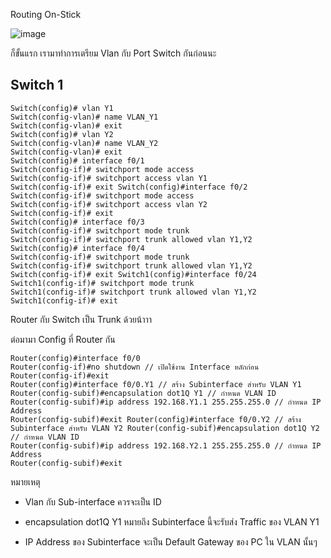 	
Routing On-Stick

![image](https://github.com/user-attachments/assets/1064ed96-edd4-449b-82ae-e360e928023d)


ก็ขั้นแรก เรามาทำการเตรียม Vlan กับ Port Switch กันก่อนนะ

## Switch 1

```
Switch(config)# vlan Y1 
Switch(config-vlan)# name VLAN_Y1 
Switch(config-vlan)# exit 
Switch(config)# vlan Y2 
Switch(config-vlan)# name VLAN_Y2 
Switch(config-vlan)# exit 
Switch(config)# interface f0/1 
Switch(config-if)# switchport mode access 
Switch(config-if)# switchport access vlan Y1 
Switch(config-if)# exit Switch(config)#interface f0/2 
Switch(config-if)# switchport mode access 
Switch(config-if)# switchport access vlan Y2 
Switch(config-if)# exit 
Switch(config)# interface f0/3 
Switch(config-if)# switchport mode trunk 
Switch(config-if)# switchport trunk allowed vlan Y1,Y2
Switch(config)# interface f0/4 
Switch(config-if)# switchport mode trunk 
Switch(config-if)# switchport trunk allowed vlan Y1,Y2
Switch(config-if)# exit Switch1(config)#interface f0/24 
Switch1(config-if)# switchport mode trunk 
Switch1(config-if)# switchport trunk allowed vlan Y1,Y2 
Switch1(config-if)# exit
```

Router กับ Switch เป็น Trunk ด้วยน้าาา

ต่อมามา Config ที่ Router กัน

```
Router(config)#interface f0/0 
Router(config-if)#no shutdown // เปิดใช้งาน Interface หลักก่อน 
Router(config-if)#exit 
Router(config)#interface f0/0.Y1 // สร้าง Subinterface สำหรับ VLAN Y1 
Router(config-subif)#encapsulation dot1Q Y1 // กำหนด VLAN ID 
Router(config-subif)#ip address 192.168.Y1.1 255.255.255.0 // กำหนด IP Address    
Router(config-subif)#exit Router(config)#interface f0/0.Y2 // สร้าง Subinterface สำหรับ VLAN Y2 Router(config-subif)#encapsulation dot1Q Y2 // กำหนด VLAN ID 
Router(config-subif)#ip address 192.168.Y2.1 255.255.255.0 // กำหนด IP Address 
Router(config-subif)#exit
```

หมายเหตุ
- Vlan กับ Sub-interface ควรจะเป็น ID 

- encapsulation dot1Q Y1 หมายถึง Subinterface นี้จะรับส่ง Traffic ของ VLAN Y1
    
- IP Address ของ Subinterface จะเป็น Default Gateway ของ PC ใน VLAN นั้นๆ
